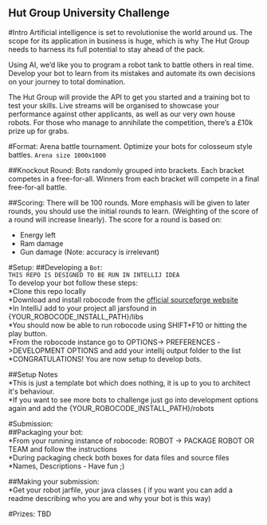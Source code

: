 Hut Group University Challenge
------------------------------
#Intro
Artificial intelligence is set to revolutionise the world around us. The scope for its application in business is huge, which is why The Hut Group needs to harness its full potential to stay ahead of the pack.
 
Using AI, we’d like you to program a robot tank to battle others in real time. Develop your bot to learn from its mistakes and automate its own decisions on your journey to total domination.
 
The Hut Group will provide the API to get you started and a training bot to test your skills. Live streams will be organised to showcase your performance against other applicants, as well as our very own house robots. For those who manage to annihilate the competition, there’s a £10k prize up for grabs.  

#Format:
Arena battle tournament. Optimize your bots for colosseum style battles. `Arena size 1000x1000` 

##Knockout Round:
Bots randomly grouped into brackets. Each bracket competes in a free-for-all. Winners from each bracket will compete in a final free-for-all battle.

##Scoring:
There will be 100 rounds. More emphasis will be given to later rounds, you should use the initial rounds to learn. (Weighting of the score of a round will increase linearly).
The score for a round is based on:
 * Energy left
 * Ram damage
 * Gun damage
(Note: accuracy is irrelevant) 

#Setup:
##Developing a `Bot`:  
`THIS REPO IS DESIGNED TO BE RUN IN INTELLIJ IDEA`   
To develop your bot follow these steps:    
*Clone this repo locally  
*Download and install robocode from the [official sourceforge website](https://sourceforge.net/projects/robocode/files/robocode/1.9.2.5/robocode-1.9.2.5-setup.jar/download)  
*In IntelliJ add to your project all jarsfound in {YOUR_ROBOCODE_INSTALL_PATH}/libs   
*You should now be able to run robocode using SHIFT+F10 or hitting the play button.  
*From the robocode instance go to OPTIONS-> PREFERENCES ->DEVELOPMENT OPTIONS and add your intellij output folder to the list  
*CONGRATULATIONS! You are now setup to develop bots.    

##Setup Notes  
*This is just a template bot which does nothing, it is up to you to architect it's behaviour.   
*If you want to see more bots to challenge just go into development options again and add the {YOUR_ROBOCODE_INSTALL_PATH}/robots  

#Submission:  
##Packaging your bot:    
*From your running instance of robocode: ROBOT -> PACKAGE ROBOT OR TEAM and follow the instructions  
*During packaging check both boxes for data files and source files  
*Names, Descriptions - Have fun ;)  

##Making your submission:  
*Get your robot jarfile, your java classes ( if you want you can add a readme describing who you are and why your bot is this way)

#Prizes:
TBD
